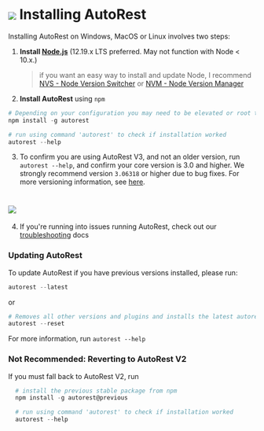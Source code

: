 # <img align="center" src="../images/logo.png"> Installing AutoRest

Installing AutoRest on Windows, MacOS or Linux involves two steps:

1. **Install [Node.js](https://nodejs.org/en/)** (12.19.x LTS preferred. May not function with Node < 10.x.)

   > if you want an easy way to install and update Node, I recommend [NVS - Node Version Switcher](./installing-via-nvs.md) or [NVM - Node Version Manager](./installing-via-nvm.md)

2. **Install AutoRest** using `npm`

```powershell
# Depending on your configuration you may need to be elevated or root to run this. (on OSX/Linux use 'sudo' )
npm install -g autorest

# run using command 'autorest' to check if installation worked
autorest --help
```

3. To confirm you are using AutoRest V3, and not an older version, run `autorest --help`, and confirm your core version is 3.0 and higher.
   We strongly recommend version `3.06318` or higher due to bug fixes. For more versioning information, see [here][autorest_versioning].

# <img align="center" src="images/autorestCoreVersion.png">

4. If you're running into issues running AutoRest, check out our [troubleshooting][troubleshooting] docs

### Updating AutoRest

To update AutoRest if you have previous versions installed, please run:

```powershell
autorest --latest
```

or

```powershell
# Removes all other versions and plugins and installs the latest autorest-core
autorest --reset
```

For more information, run `autorest --help`

### Not Recommended: Reverting to AutoRest V2

If you must fall back to AutoRest V2, run

```powershell
  # install the previous stable package from npm
  npm install -g autorest@previous

  # run using command 'autorest' to check if installation worked
  autorest --help
```

<!-- LINKS -->

[troubleshooting]: ../troubleshooting.md#module-errors
[autorest_versioning]: ./autorest-versioning.md
